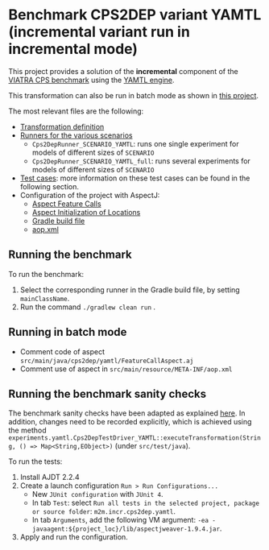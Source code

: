 # Benchmark CPS2DEP variant YAMTL (incremental variant run in incremental mode)

This project provides a solution of the **incremental** component of the [VIATRA CPS benchmark](https://github.com/viatra/viatra-cps-benchmark) using the [YAMTL engine](https://yamtl.github.io).

This transformation can also be run in batch mode as shown in [this project](https://github.com/yamtl/viatra-cps-batch-benchmark/tree/master/m2m.incr.cps2dep.yamtl.batch).

The most relevant files are the following:

* [Transformation definition](./src/main/java/cps2dep/yamtl/Cps2DepYAMTL.xtend)
* [Runners for the various scenarios](./src/main/java/experiments/yamtl/)
    * `Cps2DepRunner_SCENARIO_YAMTL`: runs one single experiment for models of different sizes of `SCENARIO`
    * `Cps2DepRunner_SCENARIO_YAMTL_full`: runs several experiments for models of different sizes of `SCENARIO`
* [Test cases](./src/test/java/): more information on these test cases can be found in the following section.
* Configuration of the project with AspectJ:
    * [Aspect Feature Calls](./src/main/java/cps2dep/yamtl/FeatureCallAspect.aj)
    * [Aspect Initialization of Locations](./src/main/java/yamtl/core/InitLocations.aj)
    * [Gradle build file](./build.gradle)
    * [aop.xml](./src/test/java/META-INF/aop.xml)

## Running the benchmark

To run the benchmark:
1. Select the corresponding runner in the Gradle build file, by setting `mainClassName`.
2. Run the command `./gradlew clean run` .

## Running in batch mode

* Comment code of aspect `src/main/java/cps2dep/yamtl/FeatureCallAspect.aj`
* Comment use of aspect in `src/main/resource/META-INF/aop.xml`

## Running the benchmark sanity checks

The benchmark sanity checks have been adapted as explained [here](https://github.com/yamtl/viatra-cps-batch-benchmark/tree/master/m2m.batch.cps2dep.yamtl#benchmark-sanity-checks). In addition, changes need to be recorded explicitly, which is achieved using the method `experiments.yamtl.Cps2DepTestDriver_YAMTL::executeTransformation(String, () => Map<String,EObject>)` (under `src/test/java`).

To run the tests:
1. Install AJDT 2.2.4
2. Create a launch configuration `Run > Run Configurations...`
    * New `JUnit configuration` with `JUnit 4`.
    * In tab `Test`: select `Run all tests in the selected project, package or source folder`: `m2m.incr.cps2dep.yamtl`.
    * In tab `Arguments`, add the following VM argument: `-ea -javaagent:${project_loc}/lib/aspectjweaver-1.9.4.jar`.
3. Apply and run the configuration.